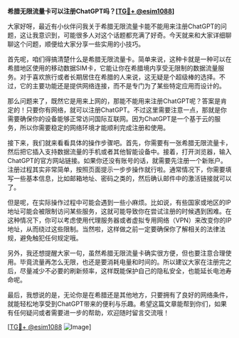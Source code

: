**希腊无限流量卡可以注册ChatGPT吗？[[TG💪+ @esim1088](https://t.me/s/esim1088)]**

大家好呀，最近有小伙伴问我关于希腊无限流量卡能不能用来注册ChatGPT的问题，这让我意识到，可能很多人对这个话题都充满了好奇。今天就来和大家详细聊聊这个问题，顺便给大家分享一些实用的小技巧。

首先呢，咱们得搞清楚什么是希腊无限流量卡。简单来说，这种卡就是一种可以在希腊地区使用的移动数据SIM卡，它能让你在希腊境内享受无限制的数据流量服务。对于喜欢旅行或者长期居住在希腊的人来说，这无疑是个超级棒的选择。不过，它的主要功能还是提供网络连接，而不是专门为了某些特定应用而设计的。

那么问题来了，既然它是用来上网的，那能不能用来注册ChatGPT呢？答案是肯定的！只要你有网络，就可以注册ChatGPT。不过这里需要注意一点，那就是你需要确保你的设备能够正常访问国际互联网。因为ChatGPT是一个基于云的服务，所以你需要稳定的网络环境才能顺利完成注册和使用。

接下来，我们就来看看具体的操作步骤吧。首先，你需要有一张希腊无限流量卡，然后把它插入支持数据流量的手机或者其他智能设备中。接着，打开浏览器，输入ChatGPT的官方网站链接。如果你还没有账号的话，就需要先注册一个新账户。注册过程其实非常简单，按照页面提示一步步操作就行啦。通常情况下，你需要填写一些基本信息，比如邮箱地址、密码之类的，然后确认邮件中的激活链接就可以了。

但是呢，在实际操作过程中可能会遇到一些小麻烦。比如说，有些国家或地区的IP地址可能会被限制访问某些服务，这就可能导致你在尝试注册的时候遇到困难。在这种情况下，你可以考虑使用代理服务器或者虚拟专用网络（VPN）来改变你的IP地址，从而绕过这些限制。当然啦，这样做之前一定要确保你了解相关的法律法规，避免触犯任何规定哦。

另外，我还想提醒大家一句，虽然希腊无限流量卡确实很方便，但也要注意合理使用。毕竟流量再怎么无限，也还是要消耗电量和时间的。所以建议大家在注册完之后，尽量减少不必要的刷新频率，这样既能保护自己的隐私安全，也能延长电池寿命呢。

最后，我想说的是，无论你是在希腊还是其他地方，只要拥有了良好的网络条件，就能轻松地享受到ChatGPT带来的便利与乐趣。希望这篇文章能帮到你们，如果有任何疑问或者需要进一步的帮助，欢迎随时留言交流哦！

[[TG💪+ @esim1088](https://t.me/s/esim1088) ![Image](https://i.postimg.cc/4NQfJmqS/Snipaste-2025-05-13-00-14-12.png)]